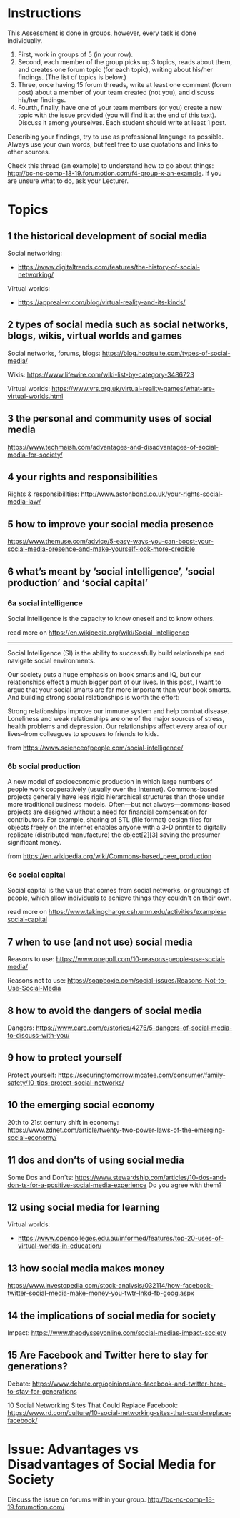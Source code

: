 # Instructions

This Assessment is done in groups, however, every task is done individually.  

1. First, work in groups of 5 (in your row).  
1. Second, each member of the group picks up 3 topics, reads about them, and creates one forum topic (for each topic), writing about his/her findings. (The list of topics is below.)
1. Three, once having 15 forum threads, write at least one comment (forum post) about a member of your team created (not you), and discuss his/her findings.  
1. Fourth, finally, have one of your team members (or you) create a new topic with the issue provided (you will find it at the end of this text). Discuss it among yourselves. Each student should write at least 1 post.

Describing your findings, try to use as professional language as possible. Always use your own words, but feel free to use quotations and links to other sources.  

Check this thread (an example) to understand how to go about things: http://bc-nc-comp-18-19.forumotion.com/f4-group-x-an-example. If you are unsure what to do, ask your Lecturer.


# Topics

## 1 the historical development of social media

Social networking:
* https://www.digitaltrends.com/features/the-history-of-social-networking/

Virtual worlds:
* https://appreal-vr.com/blog/virtual-reality-and-its-kinds/


## 2 types of social media such as social networks, blogs, wikis, virtual worlds and games

Social networks, forums, blogs:
https://blog.hootsuite.com/types-of-social-media/

Wikis:
https://www.lifewire.com/wiki-list-by-category-3486723

Virtual worlds:
https://www.vrs.org.uk/virtual-reality-games/what-are-virtual-worlds.html


## 3 the personal and community uses of social media

https://www.techmaish.com/advantages-and-disadvantages-of-social-media-for-society/


## 4 your rights and responsibilities

Rights & responsibilities:
http://www.astonbond.co.uk/your-rights-social-media-law/


## 5 how to improve your social media presence

https://www.themuse.com/advice/5-easy-ways-you-can-boost-your-social-media-presence-and-make-yourself-look-more-credible


## 6 what’s meant by ‘social intelligence’, ‘social production’ and ‘social capital’

### 6a social intelligence

Social intelligence is the capacity to know oneself and to know others.

read more on https://en.wikipedia.org/wiki/Social_intelligence

---

Social Intelligence (SI) is the ability to successfully build relationships and navigate social environments.

Our society puts a huge emphasis on book smarts and IQ, but our relationships effect a much bigger part of our lives. In this post, I want to argue that your social smarts are far more important than your book smarts. And building strong social relationships is worth the effort:

Strong relationships improve our immune system and help combat disease.
Loneliness and weak relationships are one of the major sources of stress, health problems and depression.
Our relationships affect every area of our lives–from colleagues to spouses to friends to kids.

from https://www.scienceofpeople.com/social-intelligence/


### 6b social production

A new model of socioeconomic production in which large numbers of people work cooperatively (usually over the Internet). Commons-based projects generally have less rigid hierarchical structures than those under more traditional business models. Often—but not always—commons-based projects are designed without a need for financial compensation for contributors. For example, sharing of STL (file format) design files for objects freely on the internet enables anyone with a 3-D printer to digitally replicate (distributed manufacture) the object[2][3] saving the prosumer significant money.

from https://en.wikipedia.org/wiki/Commons-based_peer_production

### 6c social capital

Social capital is the value that comes from social networks, or groupings of people, which allow individuals to achieve things they couldn't on their own.

read more on https://www.takingcharge.csh.umn.edu/activities/examples-social-capital


## 7 when to use (and not use) social media

Reasons to use: https://www.onepoll.com/10-reasons-people-use-social-media/

Reasons not to use:
https://soapboxie.com/social-issues/Reasons-Not-to-Use-Social-Media


## 8 how to avoid the dangers of social media

Dangers:
https://www.care.com/c/stories/4275/5-dangers-of-social-media-to-discuss-with-you/


## 9 how to protect yourself

Protect yourself:
https://securingtomorrow.mcafee.com/consumer/family-safety/10-tips-protect-social-networks/


## 10 the emerging social economy

20th to 21st century shift in economy:
https://www.zdnet.com/article/twenty-two-power-laws-of-the-emerging-social-economy/


## 11 dos and don’ts of using social media

Some Dos and Don'ts:
https://www.stewardship.com/articles/10-dos-and-don-ts-for-a-positive-social-media-experience
Do you agree with them?


## 12 using social media for learning

Virtual worlds:
* https://www.opencolleges.edu.au/informed/features/top-20-uses-of-virtual-worlds-in-education/


## 13 how social media makes money

https://www.investopedia.com/stock-analysis/032114/how-facebook-twitter-social-media-make-money-you-twtr-lnkd-fb-goog.aspx


## 14 the implications of social media for society

Impact:
https://www.theodysseyonline.com/social-medias-impact-society


## 15 Are Facebook and Twitter here to stay for generations?

Debate: https://www.debate.org/opinions/are-facebook-and-twitter-here-to-stay-for-generations

10 Social Networking Sites That Could Replace Facebook:
https://www.rd.com/culture/10-social-networking-sites-that-could-replace-facebook/


# Issue: Advantages vs Disadvantages of Social Media for Society

Discuss the issue on forums within your group.
http://bc-nc-comp-18-19.forumotion.com/
